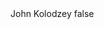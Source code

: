 <?xml version="1.0" encoding="UTF-8"?>
<CustomMetadata xmlns="http://soap.sforce.com/2006/04/metadata">
    <label>John Kolodzey</label>
    <protected>false</protected>
</CustomMetadata>
